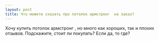 ```yaml
---
layout: post 
title: Что можете сказать про потолок армстронг  на заказ? 
--- 
```

Хочу купить потолок армстронг , но много как хороших, так и плохих отзывов. Подскажите, стоит ли покупать? Если да, то где?